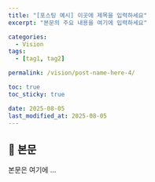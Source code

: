 ```yaml
---
title: "[포스팅 예시] 이곳에 제목을 입력하세요"
excerpt: "본문의 주요 내용을 여기에 입력하세요"

categories:
  - Vision
tags:
  - [tag1, tag2]

permalink: /vision/post-name-here-4/

toc: true
toc_sticky: true

date: 2025-08-05
last_modified_at: 2025-08-05
---
```


## 🦥 본문

본문은 여기에 ...
